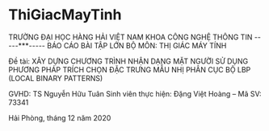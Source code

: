 # ThiGiacMayTinh

TRƯỜNG ĐẠI HỌC HÀNG HẢI VIỆT NAM
KHOA CÔNG NGHỆ THÔNG TIN
-----***-----
BÁO CÁO BÀI TẬP LỚN 
BỘ MÔN: THỊ GIÁC MÁY TÍNH 

Đề tài: 
XÂY DỰNG CHƯƠNG TRÌNH NHẬN DẠNG MẶT NGƯỜI SỬ DỤNG PHƯƠNG PHÁP TRÍCH CHỌN ĐẶC TRƯNG MẪU NHỊ PHÂN CỤC BỘ LBP (LOCAL BINARY PATTERNS) 

GVHD:			TS Nguyễn Hữu Tuân
Sinh viên thực hiện:	Đặng Việt Hoàng – Mã SV: 73341 

Hải Phòng, tháng 12 năm 2020

